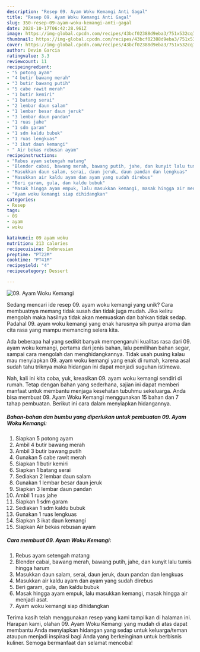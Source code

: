 ```yaml
---
description: "Resep 09. Ayam Woku Kemangi Anti Gagal"
title: "Resep 09. Ayam Woku Kemangi Anti Gagal"
slug: 350-resep-09-ayam-woku-kemangi-anti-gagal
date: 2020-10-17T06:42:28.961Z
image: https://img-global.cpcdn.com/recipes/43bcf02388d9eba3/751x532cq70/09-ayam-woku-kemangi-foto-resep-utama.jpg
thumbnail: https://img-global.cpcdn.com/recipes/43bcf02388d9eba3/751x532cq70/09-ayam-woku-kemangi-foto-resep-utama.jpg
cover: https://img-global.cpcdn.com/recipes/43bcf02388d9eba3/751x532cq70/09-ayam-woku-kemangi-foto-resep-utama.jpg
author: Devin Garcia
ratingvalue: 3.3
reviewcount: 11
recipeingredient:
- "5 potong ayam"
- "4 butir bawang merah"
- "3 butir bawang putih"
- "5 cabe rawit merah"
- "1 butir kemiri"
- "1 batang serai"
- "2 lembar daun salam"
- "1 lembar besar daun jeruk"
- "3 lembar daun pandan"
- "1 ruas jahe"
- "1 sdm garam"
- "1 sdm kaldu bubuk"
- "1 ruas lengkuas"
- "3 ikat daun kemangi"
- " Air bekas rebusan ayam"
recipeinstructions:
- "Rebus ayam setengah matang"
- "Blender cabai, bawang merah, bawang putih, jahe, dan kunyit lalu tumis hingga harum"
- "Masukkan daun salam, serai, daun jeruk, daun pandan dan lengkuas"
- "Masukkan air kaldu ayam dan ayam yang sudah direbus"
- "Beri garam, gula, dan kaldu bubuk"
- "Masak hingga ayam empuk, lalu masukkan kemangi, masak hingga air menjadi asat."
- "Ayam woku kemangi siap dihidangkan"
categories:
- Resep
tags:
- 09
- ayam
- woku

katakunci: 09 ayam woku 
nutrition: 213 calories
recipecuisine: Indonesian
preptime: "PT22M"
cooktime: "PT41M"
recipeyield: "4"
recipecategory: Dessert

---
```



![09. Ayam Woku Kemangi](https://img-global.cpcdn.com/recipes/43bcf02388d9eba3/751x532cq70/09-ayam-woku-kemangi-foto-resep-utama.jpg)

Sedang mencari ide resep 09. ayam woku kemangi yang unik? Cara membuatnya memang tidak susah dan tidak juga mudah. Jika keliru mengolah maka hasilnya tidak akan memuaskan dan bahkan tidak sedap. Padahal 09. ayam woku kemangi yang enak harusnya sih punya aroma dan cita rasa yang mampu memancing selera kita.

Ada beberapa hal yang sedikit banyak mempengaruhi kualitas rasa dari 09. ayam woku kemangi, pertama dari jenis bahan, lalu pemilihan bahan segar, sampai cara mengolah dan menghidangkannya. Tidak usah pusing kalau mau menyiapkan 09. ayam woku kemangi yang enak di rumah, karena asal sudah tahu triknya maka hidangan ini dapat menjadi suguhan istimewa.




Nah, kali ini kita coba, yuk, kreasikan 09. ayam woku kemangi sendiri di rumah. Tetap dengan bahan yang sederhana, sajian ini dapat memberi manfaat untuk membantu menjaga kesehatan tubuhmu sekeluarga. Anda bisa membuat 09. Ayam Woku Kemangi menggunakan 15 bahan dan 7 tahap pembuatan. Berikut ini cara dalam menyiapkan hidangannya.

<!--inarticleads1-->

##### Bahan-bahan dan bumbu yang diperlukan untuk pembuatan 09. Ayam Woku Kemangi:

1. Siapkan 5 potong ayam
1. Ambil 4 butir bawang merah
1. Ambil 3 butir bawang putih
1. Gunakan 5 cabe rawit merah
1. Siapkan 1 butir kemiri
1. Siapkan 1 batang serai
1. Sediakan 2 lembar daun salam
1. Gunakan 1 lembar besar daun jeruk
1. Siapkan 3 lembar daun pandan
1. Ambil 1 ruas jahe
1. Siapkan 1 sdm garam
1. Sediakan 1 sdm kaldu bubuk
1. Gunakan 1 ruas lengkuas
1. Siapkan 3 ikat daun kemangi
1. Siapkan  Air bekas rebusan ayam




<!--inarticleads2-->

##### Cara membuat 09. Ayam Woku Kemangi:

1. Rebus ayam setengah matang
1. Blender cabai, bawang merah, bawang putih, jahe, dan kunyit lalu tumis hingga harum
1. Masukkan daun salam, serai, daun jeruk, daun pandan dan lengkuas
1. Masukkan air kaldu ayam dan ayam yang sudah direbus
1. Beri garam, gula, dan kaldu bubuk
1. Masak hingga ayam empuk, lalu masukkan kemangi, masak hingga air menjadi asat.
1. Ayam woku kemangi siap dihidangkan




Terima kasih telah menggunakan resep yang kami tampilkan di halaman ini. Harapan kami, olahan 09. Ayam Woku Kemangi yang mudah di atas dapat membantu Anda menyiapkan hidangan yang sedap untuk keluarga/teman ataupun menjadi inspirasi bagi Anda yang berkeinginan untuk berbisnis kuliner. Semoga bermanfaat dan selamat mencoba!
